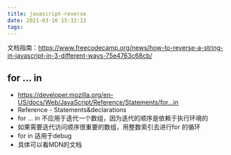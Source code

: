 ```yaml
---
title: javascript-reverse
date: 2021-03-16 15:32:13
tags:
---
```


文档指南：https://www.freecodecamp.org/news/how-to-reverse-a-string-in-javascript-in-3-different-ways-75e4763c68cb/



## for ... in
- https://developer.mozilla.org/en-US/docs/Web/JavaScript/Reference/Statements/for...in
- Reference - Statements&declarations
- for ... in 不应用于迭代一个数组，因为迭代的顺序是依赖于执行环境的
- 如果需要迭代访问顺序很重要的数组，用整数索引去进行for 的循环
- for in 适用于debug
- 具体可以看MDN的文档
